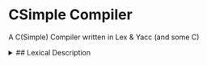 # CSimple Compiler
A C(Simple) Compiler written in Lex &amp; Yacc (and some C)

<details>
    <summary> ## Lexical Description </summary>
    <p>
        <details>
            <summary> ###  Keywords Lexemes </summary>
        </details>
        <p>
            * boolean
            * char
            * void
            * int
            * string
            * intp
            * charp
            * if
            * else
            * while
            * do
            * for
            * return
            * null
        </p>
    </p>


### Keywords Lexemes



### Operator Lexemes

We support the following operators, which follow the operator precedence table from the
language C:

* && 
* /
* =
* ==
* >
* >=
* <
* <=
* -
* !
* !=
* ||
* +
* *
* &
* ^

### Literal Lexemes 

* boolean: "true" or "false"
* char: A character literal is a single, printable character, enclosed in single quotes. 
    # Examples:
    * 'a' : lowercase a
    * 'A' : uppercase a
    * "a" : not a character; there are double quotes, and hence, this is a string
* int: An integer literal can be a decimal, hex, octal or binary number.
* ## Examples:
    